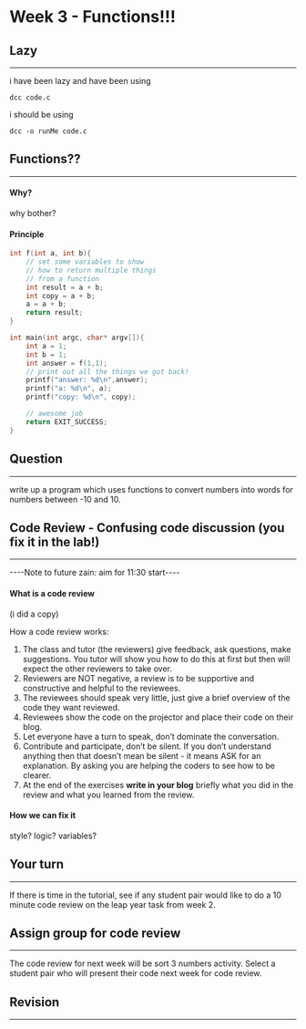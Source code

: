 # Week 3 - Functions!!!

## Lazy
---

i have been lazy and have been using

```
dcc code.c
```

i should be using
```
dcc -o runMe code.c
```

## Functions??
---

#### Why?

why bother?

#### Principle

```c
int f(int a, int b){
    // set some variables to show
    // how to return multiple things
    // from a function
    int result = a + b;
    int copy = a + b;
    a = a + b;
    return result;
}

int main(int argc, char* argv[]){
    int a = 1;
    int b = 1;
    int answer = f(1,1);
    // print out all the things we got back!
    printf("answer: %d\n",answer);
    printf("a: %d\n", a);
    printf("copy: %d\n", copy);

    // awesome job
    return EXIT_SUCCESS;
}
```

## Question
---

write up a program which uses functions to convert numbers into words for numbers between -10 and 10.

## Code Review - Confusing code discussion (you fix it in the lab!)
---

----Note to future zain: aim for 11:30 start----

#### What is a code review
 
(i did a copy)

How a code review works:

1. The class and tutor (the reviewers) give feedback, ask questions, make suggestions. You tutor will show you how to do this at first but then will expect the other reviewers to take over.
2. Reviewers are NOT negative, a review is to be supportive and constructive and helpful to the reviewees.
3. The reviewees should speak very little, just give a brief overview of the code they want reviewed.
4. Reviewees show the code on the projector and place their code on their blog.
5. Let everyone have a turn to speak, don’t dominate the conversation.
6. Contribute and participate, don’t be silent. If you don’t understand anything then that doesn’t mean be silent - it means ASK for an explanation. By asking you are helping the coders to see how to be clearer.
7. At the end of the exercises **write in your blog** briefly what you did in the review and what you learned from the review.

#### How we can fix it

style?
logic?
variables?

## Your turn
---
If there is time in the tutorial, see if any student pair would like to do a 10 minute code review on the leap year task from week 2.

## Assign group for code review
---

The code review for next week will be sort 3 numbers activity. Select a student pair who will present their code next week for code review.

## Revision
---

